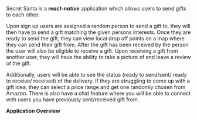 Secret Santa is a ***react-native*** application which allows users to send gifts to each other.

Upon sign up users are assigned a random person to send a gift to, they will then have to send a gift matching the given persons interests. Once they are ready to send the gift, they can view local drop off points on a map where they can send their gift from. After the gift has been received by the person the user will also be eligible to receive a gift. Upon receiving a gift from another user, they will have the ability to take a picture of and leave a review of the gift.

Additionally, users will be able to see the status (ready to send/sent/ ready to receive/ received) of the delivery. If they are struggling to come up with a gift idea, they can select a price range and get one randomly chosen from Amazon. There is also have a chat feature where you will be able to connect with users you have previously sent/received gift from.

**Application Overview**
